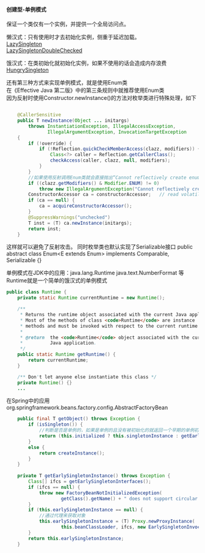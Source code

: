 #### 创建型-单例模式
保证一个类仅有一个实例，并提供一个全局访问点。

懒汉式：只有使用时才去初始化实例，侧重于延迟加载。  
[LazySingleton](https://github.com/Egnaxela/java_journey_learning/blob/master/src/com/designPattern/creational/singleton/LazySingleton.java)   
[LazySingletonDoubleChecked](https://github.com/Egnaxela/java_journey_learning/blob/master/src/com/designPattern/creational/singleton/LazySingletonDoubleChecked.java)
  
饿汉式：在类初始化就初始化实例，如果不使用的话会造成内存浪费  
[HungrySingleton](https://github.com/Egnaxela/java_journey_learning/blob/master/src/com/designPattern/creational/singleton/HungrySingleton.java)

还有第三种方式来实现单例模式，就是使用Enum类  
在《Effective Java 第二版》中的第三条规则中就推荐使用Enum类  
因为反射时使用Constructor.newInstance()的方法对枚举类进行特殊处理，如下
```java

    @CallerSensitive
    public T newInstance(Object ... initargs)
        throws InstantiationException, IllegalAccessException,
               IllegalArgumentException, InvocationTargetException
    {
        if (!override) {
            if (!Reflection.quickCheckMemberAccess(clazz, modifiers)) {
                Class<?> caller = Reflection.getCallerClass();
                checkAccess(caller, clazz, null, modifiers);
            }
        }
        //如果使用反射调用Enum类就会直接抛出“Cannot reflectively create enum objects” 异常
        if ((clazz.getModifiers() & Modifier.ENUM) != 0)
            throw new IllegalArgumentException("Cannot reflectively create enum objects");
        ConstructorAccessor ca = constructorAccessor;   // read volatile
        if (ca == null) {
            ca = acquireConstructorAccessor();
        }
        @SuppressWarnings("unchecked")
        T inst = (T) ca.newInstance(initargs);
        return inst;
    }
```
这样就可以避免了反射攻击。
同时枚举类也默认实现了Serializable接口    public abstract class Enum<E extends Enum<E>> implements Comparable<E>, Serializable {}

单例模式在JDK中的应用：java.lang.Runtime  java.text.NumberFormat 等  
Runtime就是一个简单的饿汉式的单例模式
```java
public class Runtime {
    private static Runtime currentRuntime = new Runtime();

    /**
     * Returns the runtime object associated with the current Java application.
     * Most of the methods of class <code>Runtime</code> are instance
     * methods and must be invoked with respect to the current runtime object.
     *
     * @return  the <code>Runtime</code> object associated with the current
     *          Java application.
     */
    public static Runtime getRuntime() {
        return currentRuntime;
    }

    /** Don't let anyone else instantiate this class */
    private Runtime() {}
    ...

```

在Spring中的应用  org.springframework.beans.factory.config.AbstractFactoryBean<T>
	
```java
	public final T getObject() throws Exception {
		if (isSingleton()) {
			//判断是否是单例的，如果是单例的且没有被初始化的就返回一个早期的单例初始化对象
			return (this.initialized ? this.singletonInstance : getEarlySingletonInstance());
		}
		else {
			return createInstance();
		}
	}
	
	private T getEarlySingletonInstance() throws Exception {
		Class[] ifcs = getEarlySingletonInterfaces();
		if (ifcs == null) {
			throw new FactoryBeanNotInitializedException(
					getClass().getName() + " does not support circular references");
		}
		if (this.earlySingletonInstance == null) {
			//通过代理来获取对象
			this.earlySingletonInstance = (T) Proxy.newProxyInstance(
					this.beanClassLoader, ifcs, new EarlySingletonInvocationHandler());
		}
		return this.earlySingletonInstance;
	}

```


